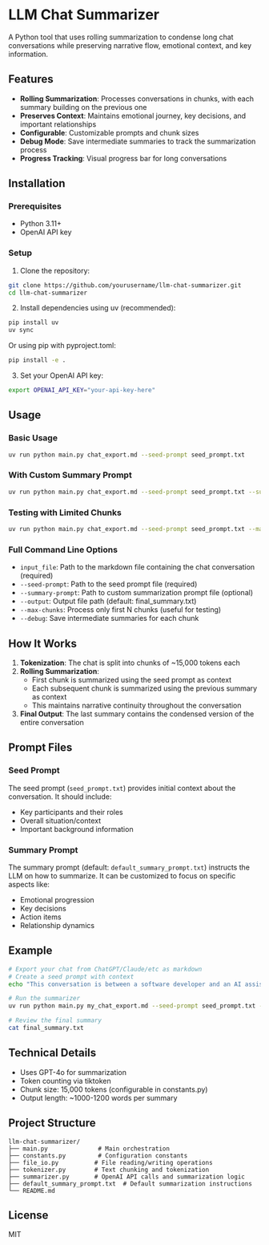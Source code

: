 # LLM Chat Summarizer

A Python tool that uses rolling summarization to condense long chat conversations while preserving narrative flow, emotional context, and key information.

## Features

- **Rolling Summarization**: Processes conversations in chunks, with each summary building on the previous one
- **Preserves Context**: Maintains emotional journey, key decisions, and important relationships
- **Configurable**: Customizable prompts and chunk sizes
- **Debug Mode**: Save intermediate summaries to track the summarization process
- **Progress Tracking**: Visual progress bar for long conversations

## Installation

### Prerequisites

- Python 3.11+
- OpenAI API key

### Setup

1. Clone the repository:
```bash
git clone https://github.com/yourusername/llm-chat-summarizer.git
cd llm-chat-summarizer
```

2. Install dependencies using uv (recommended):
```bash
pip install uv
uv sync
```

Or using pip with pyproject.toml:
```bash
pip install -e .
```

3. Set your OpenAI API key:
```bash
export OPENAI_API_KEY="your-api-key-here"
```

## Usage

### Basic Usage

```bash
uv run python main.py chat_export.md --seed-prompt seed_prompt.txt
```

### With Custom Summary Prompt

```bash
uv run python main.py chat_export.md --seed-prompt seed_prompt.txt --summary-prompt custom_prompt.txt
```

### Testing with Limited Chunks

```bash
uv run python main.py chat_export.md --seed-prompt seed_prompt.txt --max-chunks 5 --debug
```

### Full Command Line Options

- `input_file`: Path to the markdown file containing the chat conversation (required)
- `--seed-prompt`: Path to the seed prompt file (required)
- `--summary-prompt`: Path to custom summarization prompt file (optional)
- `--output`: Output file path (default: final_summary.txt)
- `--max-chunks`: Process only first N chunks (useful for testing)
- `--debug`: Save intermediate summaries for each chunk

## How It Works

1. **Tokenization**: The chat is split into chunks of ~15,000 tokens each
2. **Rolling Summarization**: 
   - First chunk is summarized using the seed prompt as context
   - Each subsequent chunk is summarized using the previous summary as context
   - This maintains narrative continuity throughout the conversation
3. **Final Output**: The last summary contains the condensed version of the entire conversation

## Prompt Files

### Seed Prompt
The seed prompt (`seed_prompt.txt`) provides initial context about the conversation. It should include:
- Key participants and their roles
- Overall situation/context
- Important background information

### Summary Prompt
The summary prompt (default: `default_summary_prompt.txt`) instructs the LLM on how to summarize. It can be customized to focus on specific aspects like:
- Emotional progression
- Key decisions
- Action items
- Relationship dynamics

## Example

```bash
# Export your chat from ChatGPT/Claude/etc as markdown
# Create a seed prompt with context
echo "This conversation is between a software developer and an AI assistant..." > seed_prompt.txt

# Run the summarizer
uv run python main.py my_chat_export.md --seed-prompt seed_prompt.txt --debug

# Review the final summary
cat final_summary.txt
```

## Technical Details

- Uses GPT-4o for summarization
- Token counting via tiktoken
- Chunk size: 15,000 tokens (configurable in constants.py)
- Output length: ~1000-1200 words per summary

## Project Structure

```
llm-chat-summarizer/
├── main.py              # Main orchestration
├── constants.py         # Configuration constants
├── file_io.py          # File reading/writing operations
├── tokenizer.py        # Text chunking and tokenization
├── summarizer.py       # OpenAI API calls and summarization logic
├── default_summary_prompt.txt  # Default summarization instructions
└── README.md
```

## License

MIT